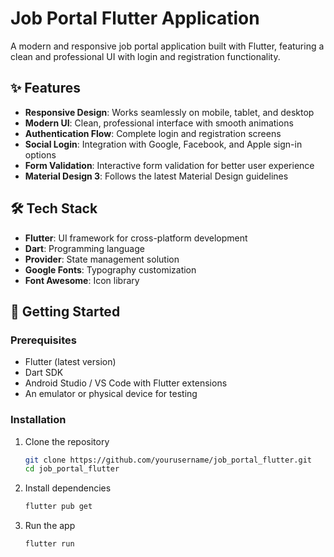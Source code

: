 # Job Portal Flutter Application

A modern and responsive job portal application built with Flutter, featuring a clean and professional UI with login and registration functionality.





## ✨ Features

- **Responsive Design**: Works seamlessly on mobile, tablet, and desktop
- **Modern UI**: Clean, professional interface with smooth animations
- **Authentication Flow**: Complete login and registration screens
- **Social Login**: Integration with Google, Facebook, and Apple sign-in options
- **Form Validation**: Interactive form validation for better user experience
- **Material Design 3**: Follows the latest Material Design guidelines

## 🛠️ Tech Stack

- **Flutter**: UI framework for cross-platform development
- **Dart**: Programming language
- **Provider**: State management solution
- **Google Fonts**: Typography customization
- **Font Awesome**: Icon library

## 🚀 Getting Started

### Prerequisites

- Flutter (latest version)
- Dart SDK
- Android Studio / VS Code with Flutter extensions
- An emulator or physical device for testing

### Installation

1. Clone the repository
   ```sh
   git clone https://github.com/yourusername/job_portal_flutter.git
   cd job_portal_flutter
   ```

2. Install dependencies
   ```sh
   flutter pub get
   ```

3. Run the app
   ```sh
   flutter run
   ```
